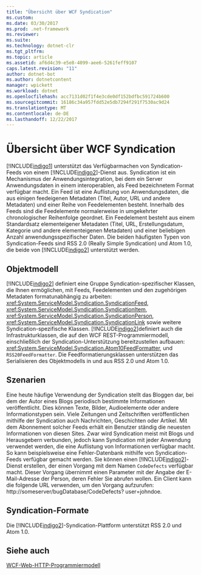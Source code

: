 ```yaml
---
title: "Übersicht über WCF Syndication"
ms.custom: 
ms.date: 03/30/2017
ms.prod: .net-framework
ms.reviewer: 
ms.suite: 
ms.technology: dotnet-clr
ms.tgt_pltfrm: 
ms.topic: article
ms.assetid: af6d4c39-e5e8-4099-aee6-5261feff9107
caps.latest.revision: "11"
author: dotnet-bot
ms.author: dotnetcontent
manager: wpickett
ms.workload: dotnet
ms.openlocfilehash: acc7131d02f1f4e3cde0df152bdfbc591724b600
ms.sourcegitcommit: 16186c34a957fdd52e5db7294f291f7530ac9d24
ms.translationtype: MT
ms.contentlocale: de-DE
ms.lasthandoff: 12/22/2017
---
```

# <a name="wcf-syndication-overview"></a>Übersicht über WCF Syndication
[!INCLUDE[indigo1](../../../../includes/indigo1-md.md)] unterstützt das Verfügbarmachen von Syndication-Feeds von einem [!INCLUDE[indigo2](../../../../includes/indigo2-md.md)]-Dienst aus. Syndication ist ein Mechanismus der Anwendungsintegration, bei dem ein Server Anwendungsdaten in einem interoperablen, als Feed bezeichnetem Format verfügbar macht. Ein Feed ist eine Auflistung von Anwendungsdaten, die aus einigen feedeigenen Metadaten (Titel, Autor, URL und andere Metadaten) und einer Reihe von Feedelementen besteht. Innerhalb des Feeds sind die Feedelemente normalerweise in umgekehrter chronologischer Reihenfolge geordnet. Ein Feedelement besteht aus einem Standardsatz elementeigener Metadaten (Titel, URL, Erstellungsdatum, Kategorie und andere elementeigenen Metadaten) und einer beliebigen Anzahl anwendungsspezifischer Daten. Die beiden häufigsten Typen von Syndication-Feeds sind RSS&#160;2.0 (Really Simple Syndication) und Atom&#160;1.0, die beide von [!INCLUDE[indigo2](../../../../includes/indigo2-md.md)] unterstützt werden.  
  
## <a name="object-model"></a>Objektmodell  
 [!INCLUDE[indigo2](../../../../includes/indigo2-md.md)] definiert eine Gruppe Syndication-spezifischer Klassen, die Ihnen ermöglichen, mit Feeds, Feedelementen und den zugehörigen Metadaten formatunabhängig zu arbeiten: <xref:System.ServiceModel.Syndication.SyndicationFeed>, <xref:System.ServiceModel.Syndication.SyndicationItem>, <xref:System.ServiceModel.Syndication.SyndicationPerson>, <xref:System.ServiceModel.Syndication.SyndicationLink> sowie weitere Syndication-spezifische Klassen. [!INCLUDE[indigo2](../../../../includes/indigo2-md.md)]definiert auch die Infrastrukturklassen, die auf den WCF REST-Programmiermodell, einschließlich der Syndication-Unterstützung bereitzustellen aufbauen: <xref:System.ServiceModel.Syndication.Atom10FeedFormatter>, und <!--zz <xref:System.ServiceModel.Syndication.RSS20FeedFormatter>--> `RSS20FeedFormatter`. Die Feedformatierungsklassen unterstützen das Serialisieren des Objektmodells in und aus RSS&#160;2.0 und Atom&#160;1.0.  
  
## <a name="scenarios"></a>Szenarien  
 Eine heute häufige Verwendung der Syndication stellt das Bloggen dar, bei dem der Autor eines Blogs periodisch bestimmte Informationen veröffentlicht. Dies können Texte, Bilder, Audioelemente oder andere Informationstypen sein. Viele Zeitungen und Zeitschriften veröffentlichen mithilfe der Syndication auch Nachrichten, Geschichten oder Artikel. Mit dem Abonnement solcher Feeds erhält ein Benutzer ständig die neuesten Informationen von diesen Sites. Zwar wird Syndication meist mit Blogs und Herausgebern verbunden, jedoch kann Syndication mit jeder Anwendung verwendet werden, die eine Auflistung von Informationen verfügbar macht. So kann beispielsweise eine Fehler-Datenbank mithilfe von Syndication-Feeds verfügbar gemacht werden. Sie können einen [!INCLUDE[indigo2](../../../../includes/indigo2-md.md)]-Dienst erstellen, der einen Vorgang mit dem Namen `CodeDefects` verfügbar macht. Dieser Vorgang übernimmt einen Parameter mit der Angabe der E-Mail-Adresse der Person, deren Fehler Sie abrufen wollen. Ein Client kann die folgende URL verwenden, um den Vorgang aufzurufen: http://someserver/bugDatabase/CodeDefects? user=johndoe.  
  
## <a name="syndication-formats"></a>Syndication-Formate  
 Die [!INCLUDE[indigo2](../../../../includes/indigo2-md.md)]-Syndication-Plattform unterstützt RSS&#160;2.0 und Atom&#160;1.0.  
  
## <a name="see-also"></a>Siehe auch  
 [WCF-Web-HTTP-Programmiermodell](../../../../docs/framework/wcf/feature-details/wcf-web-http-programming-model.md)
